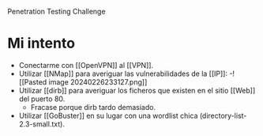 Penetration Testing Challenge

# Mi intento
- Conectarme con [[OpenVPN]] al [[VPN]]. 
- Utilizar [[NMap]] para averiguar las vulnerabilidades de la [[IP]]:
	-![[Pasted image 20240226233127.png]]
- Utilizar [[dirb]] para averiguar los ficheros que existen en el sitio [[Web]] del puerto 80.
	- Fracase porque dirb tardo demasiado.
- Utilizar [[GoBuster]] en su lugar con una wordlist chica (directory-list-2.3-small.txt).